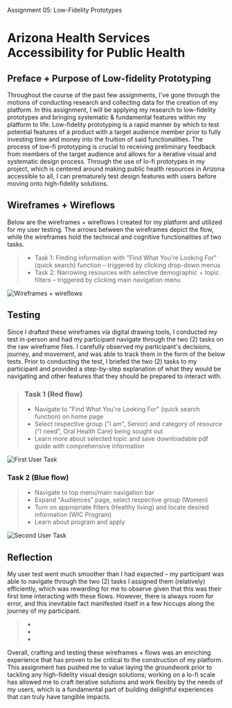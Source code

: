 Assignment 05: Low-Fidelity Prototypes

# Arizona Health Services Accessibility for Public Health

## Preface + Purpose of Low-fidelity Prototyping
Throughout the course of the past few assignments, I've gone through the motions of conducting research and collecting data for the creation of my platform. In this assignment, I will be applying my research to low-fidelity prototypes and bringing systematic & fundamental features within my platform to life. Low-fidelity prototyping is a rapid manner by which to test potential features of a product with a target audience member prior to fully investing time and money into the fruition of said functionalities. The process of low-fi prototyping is crucial to receiving preliminary feedback from members of the target audience and allows for a iterative visual and systematic design process. Through the use of lo-fi prototypes in my project, which is centered around making public health resources in Arizona accessible to all, I can prematurely test design features with users before moving onto high-fidelity solutions.

## Wireframes + Wireflows

Below are the wireframes + wireflows I created for my platform and utilized for my user testing. The arrows between the wireframes depict the flow, while the wireframes hold the technical and cognitive functionalities of two tasks.

> - Task 1: Finding information with "Find What You're Looking For" (quick search) function – triggered by clicking drop-down menus
> - Task 2: Narrowing resources with selective demographic + topic filters – triggered by clicking main navigation menu

![Wireframes + wireflows](wireframesandflows.jpg)

## Testing

Since I drafted these wireframes via digital drawing tools, I conducted my test in-person and had my participant navigate through the two (2) tasks on the raw wireframe files. I carefully observed my participant's decisions, journey, and movement, and was able to track them in the form of the below tests. Prior to conducting the test, I briefed the two (2) tasks to my participant and provided a step-by-step explanation of what they would be navigating and other features that they should be prepared to interact with.

> ### Task 1 (Red flow)
> - Navigate to "Find What You're Looking For" (quick search function) on home page
> - Select respective group ("I am", Senior) and category of resource ("I need", Oral Health Care) being sought out
> - Learn more about selected topic and save downloadable pdf guide with comprehensive information

![First User Task](task01.jpg)

### Task 2 (Blue flow)
> - Navigate to top menu/main navigation bar
> - Expand "Audiences" page, select respective group (Women)
> - Turn on appropriate filters (Healthy living) and locate desired information (WIC Program)
> - Learn about program and apply

![Second User Task](task02.jpg)

## Reflection
My user test went much smoother than I had expected – my participant was able to navigate through the two (2) tasks I assigned them (relatively) efficiently, which was rewarding for me to observe given that this was their first time interacting with these flows. However, there is always room for error, and this inevitable fact manifested itself in a few hiccups along the journey of my participant.
> -
> -
> -

Overall, crafting and testing these wireframes + flows was an enriching experience that has proven to be critical to the construction of my platform. This assignment has pushed me to value laying the groundwork prior to tackling any high-fidelity visual design solutions; working on a lo-fi scale has allowed me to craft iterative solutions and work flexibly by the needs of my users, which is a fundamental part of building delightful experiences that can truly have tangible impacts.
